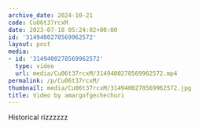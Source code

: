 ```yaml
---
archive_date: 2024-10-21
code: Cu06t37rcxM
date: 2023-07-18 05:24:02+00:00
id: '3149400278569962572'
layout: post
media:
- id: '3149400278569962572'
  type: video
  url: media/Cu06t37rcxM/3149400278569962572.mp4
permalink: /p/Cu06t37rcxM/
thumbnail: media/Cu06t37rcxM/3149400278569962572.jpg
title: Video by amargofgechechuri
---
```


Historical rizzzzzz